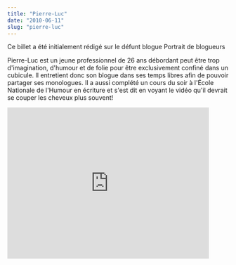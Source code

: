 ```yaml
---
title: "Pierre-Luc"
date: "2010-06-11"
slug: "pierre-luc"
---
```


Ce billet a été initialement rédigé sur le défunt blogue Portrait de blogueurs

Pierre-Luc est un jeune professionnel de 26 ans débordant peut être trop d'imagination, d'humour et de folie pour être exclusivement confiné dans un cubicule. Il entretient donc son blogue dans ses temps libres afin de pouvoir partager ses monologues. Il a aussi complété un cours du soir à l'École Nationale de l'Humour en écriture et s'est dit en voyant le vidéo qu'il devrait se couper les cheveux plus souvent!

<iframe width="459" height="344" src="https://www.youtube.com/embed/zlUEnywEyCY?feature=oembed" frameborder="0" allowfullscreen></iframe>
